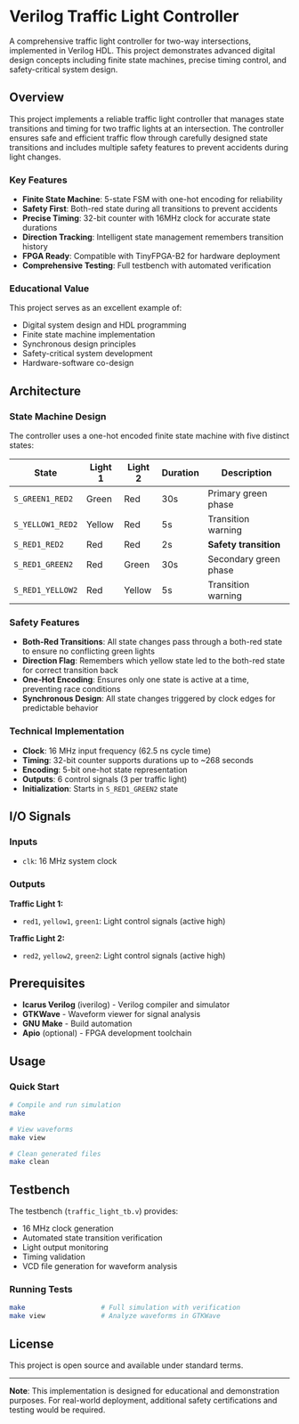 # Verilog Traffic Light Controller

A comprehensive traffic light controller for two-way intersections, implemented in Verilog HDL. This project demonstrates advanced digital design concepts including finite state machines, precise timing control, and safety-critical system design.

## Overview

This project implements a reliable traffic light controller that manages state transitions and timing for two traffic lights at an intersection. The controller ensures safe and efficient traffic flow through carefully designed state transitions and includes multiple safety features to prevent accidents during light changes.

### Key Features

- **Finite State Machine**: 5-state FSM with one-hot encoding for reliability
- **Safety First**: Both-red state during all transitions to prevent accidents
- **Precise Timing**: 32-bit counter with 16MHz clock for accurate state durations
- **Direction Tracking**: Intelligent state management remembers transition history
- **FPGA Ready**: Compatible with TinyFPGA-B2 for hardware deployment
- **Comprehensive Testing**: Full testbench with automated verification

### Educational Value

This project serves as an excellent example of:
- Digital system design and HDL programming
- Finite state machine implementation
- Synchronous design principles
- Safety-critical system development
- Hardware-software co-design

## Architecture

### State Machine Design

The controller uses a one-hot encoded finite state machine with five distinct states:

| State | Light 1 | Light 2 | Duration | Description |
|-------|---------|---------|----------|-------------|
| `S_GREEN1_RED2` | Green | Red | 30s | Primary green phase |
| `S_YELLOW1_RED2` | Yellow | Red | 5s | Transition warning |
| `S_RED1_RED2` | Red | Red | 2s | **Safety transition** |
| `S_RED1_GREEN2` | Red | Green | 30s | Secondary green phase |
| `S_RED1_YELLOW2` | Red | Yellow | 5s | Transition warning |

### Safety Features

- **Both-Red Transitions**: All state changes pass through a both-red state to ensure no conflicting green lights
- **Direction Flag**: Remembers which yellow state led to the both-red state for correct transition back
- **One-Hot Encoding**: Ensures only one state is active at a time, preventing race conditions
- **Synchronous Design**: All state changes triggered by clock edges for predictable behavior

### Technical Implementation

- **Clock**: 16 MHz input frequency (62.5 ns cycle time)
- **Timing**: 32-bit counter supports durations up to ~268 seconds
- **Encoding**: 5-bit one-hot state representation
- **Outputs**: 6 control signals (3 per traffic light)
- **Initialization**: Starts in `S_RED1_GREEN2` state

## I/O Signals

### Inputs
- `clk`: 16 MHz system clock

### Outputs
**Traffic Light 1:**
- `red1`, `yellow1`, `green1`: Light control signals (active high)

**Traffic Light 2:**
- `red2`, `yellow2`, `green2`: Light control signals (active high)

## Prerequisites

- **Icarus Verilog** (iverilog) - Verilog compiler and simulator
- **GTKWave** - Waveform viewer for signal analysis
- **GNU Make** - Build automation
- **Apio** (optional) - FPGA development toolchain

## Usage

### Quick Start

```bash
# Compile and run simulation
make

# View waveforms
make view

# Clean generated files
make clean
```

## Testbench

The testbench (`traffic_light_tb.v`) provides:
- 16 MHz clock generation
- Automated state transition verification
- Light output monitoring
- Timing validation
- VCD file generation for waveform analysis

### Running Tests

```bash
make                   # Full simulation with verification
make view              # Analyze waveforms in GTKWave
```

## License

This project is open source and available under standard terms.

---

**Note**: This implementation is designed for educational and demonstration purposes. For real-world deployment, additional safety certifications and testing would be required.
